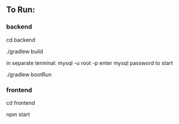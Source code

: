 ## To Run: 


### backend 

cd backend 

./gradlew build 

in separate terminal: mysql -u root -p 
enter mysql password to start 

./gradlew bootRun 


### frontend 

cd frontend 

npm start 



